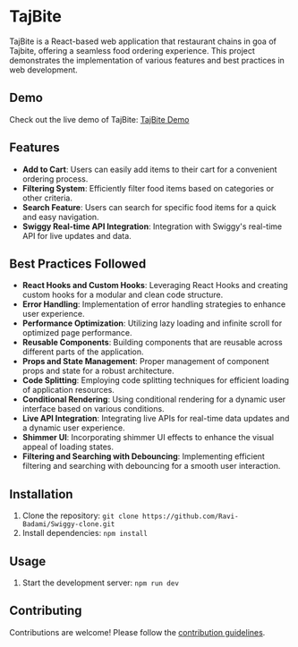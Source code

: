 # TajBite

TajBite is a React-based web application that restaurant chains in goa of Tajbite, offering a seamless food ordering experience. This project demonstrates the implementation of various features and best practices in web development.

## Demo

Check out the live demo of TajBite: [TajBite Demo](https://tajbite.vercel.app/)

## Features

- **Add to Cart**: Users can easily add items to their cart for a convenient ordering process.
- **Filtering System**: Efficiently filter food items based on categories or other criteria.
- **Search Feature**: Users can search for specific food items for a quick and easy navigation.
- **Swiggy Real-time API Integration**: Integration with Swiggy's real-time API for live updates and data.

## Best Practices Followed

- **React Hooks and Custom Hooks**: Leveraging React Hooks and creating custom hooks for a modular and clean code structure.
- **Error Handling**: Implementation of error handling strategies to enhance user experience.
- **Performance Optimization**: Utilizing lazy loading and infinite scroll for optimized page performance.
- **Reusable Components**: Building components that are reusable across different parts of the application.
- **Props and State Management**: Proper management of component props and state for a robust architecture.
- **Code Splitting**: Employing code splitting techniques for efficient loading of application resources.
- **Conditional Rendering**: Using conditional rendering for a dynamic user interface based on various conditions.
- **Live API Integration**: Integrating live APIs for real-time data updates and a dynamic user experience.
- **Shimmer UI**: Incorporating shimmer UI effects to enhance the visual appeal of loading states.
- **Filtering and Searching with Debouncing**: Implementing efficient filtering and searching with debouncing for a smooth user interaction.

## Installation

1. Clone the repository: `git clone https://github.com/Ravi-Badami/Swiggy-clone.git`
2. Install dependencies: `npm install`

## Usage

1. Start the development server: `npm run dev`

## Contributing

Contributions are welcome! Please follow the [contribution guidelines](CONTRIBUTING.md).
